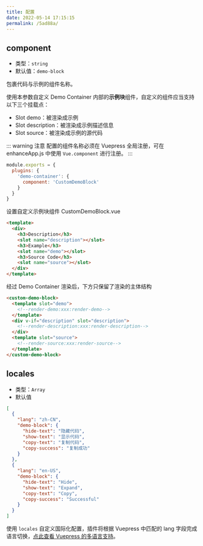 ```yaml
---
title: 配置
date: 2022-05-14 17:15:15
permalink: /5ad88a/
---
```


## component

- 类型：`string`
- 默认值：`demo-block`

包裹代码与示例的组件名称。

使用本参数自定义 Demo Container 内部的**示例块**组件，自定义的组件应当支持以下三个挂载点：

- Slot demo：被渲染成示例
- Slot description：被渲染成示例描述信息
- Slot source：被渲染成示例的源代码

::: warning 注意
配置的组件名称必须在 Vuepress 全局注册，可在 enhanceApp.js 中使用 `Vue.component` 进行注册。
:::

```js
module.exports = {
  plugins: {
    'demo-container': {
      component: 'CustomDemoBlock'
    }
  }
}
```

设置自定义示例块组件 CustomDemoBlock.vue

```html
<template>
  <div>
    <h3>Description</h3>
    <slot name="description"></slot>
    <h3>Example</h3>
    <slot name="demo"></slot>
    <h3>Source Code</h3>
    <slot name="source"></slot>
  </div>
</template>
```

经过 Demo Container 渲染后，下方只保留了渲染的主体结构

```html
<custom-demo-block>
  <template slot="demo">
    <!--render-demo:xxx:render-demo-->
  </template>
  <div v-if="description" slot="description">
    <!--render-description:xxx:render-description-->
  </div>
  <template slot="source">
    <!--render-source:xxx:render-source-->
  </template>
</custom-demo-block>
```

## locales

- 类型：`Array`
- 默认值

```json
[
  {
    "lang": "zh-CN",
    "demo-block": {
      "hide-text": "隐藏代码",
      "show-text": "显示代码",
      "copy-text": "复制代码",
      "copy-success": "复制成功"
    }
  },
  {
    "lang": "en-US",
    "demo-block": {
      "hide-text": "Hide",
      "show-text": "Expand",
      "copy-text": "Copy",
      "copy-success": "Successful"
    }
  }
]
```

使用 `locales` 自定义国际化配置，插件将根据 Vuepress 中匹配的 lang 字段完成语言切换，[点此查看 Vuepress 的多语言支持](https://vuepress.vuejs.org/zh/guide/i18n.html)。
